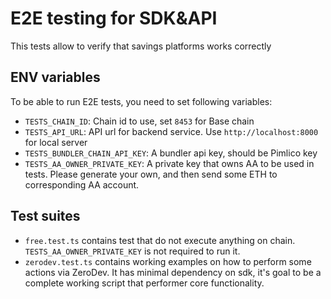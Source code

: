 # E2E testing for SDK&API

This tests allow to verify that savings platforms works correctly

## ENV variables

To be able to run E2E tests, you need to set following variables:

- `TESTS_CHAIN_ID`: Chain id to use, set `8453` for Base chain
- `TESTS_API_URL`: API url for backend service. Use `http://localhost:8000` for local server
- `TESTS_BUNDLER_CHAIN_API_KEY`: A bundler api key, should be Pimlico key
- `TESTS_AA_OWNER_PRIVATE_KEY`: A private key that owns AA to be used in tests. Please generate your own,
  and then send some ETH to corresponding AA account.

## Test suites

- `free.test.ts` contains test that do not execute anything on chain. `TESTS_AA_OWNER_PRIVATE_KEY` is not required
  to run it.
- `zerodev.test.ts` contains working examples on how to perform some actions via ZeroDev. It has minimal dependency
  on sdk, it's goal to be a complete working script that performer core functionality.
